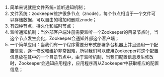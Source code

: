 1. 简单来说就是文件系统+监听通知机制；
2. 文件系统：zookeeper维护很多节点（znode），每个节点相当于一个文件可以存储数据，可以自由的增加和删除znode；
3. 有四种节点，持久化和临时节点；
4. 监听通知机制：当外部客户端注册需要监听一个Zookeeper的目录节点时，当这个节点发生变化，Zookeeper会通知外部这个客户端；
5. 一个简单应用：当我们有一个程序需要分布式部署多台机器上并且通用一个配置信息，逐一修改和维护非常困难，所以我们可以使用Zookeeper将这个配置信息放在其中的一个目录节点中，由于监听机制，当我们配置信息发生修改时，Zookeeper会通知应用程序，应用程序再从Zookeeper中获取相应的配置信息；
